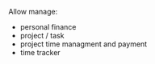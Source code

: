 Allow manage:

- personal finance
- project / task
- project time managment and payment
- time tracker
